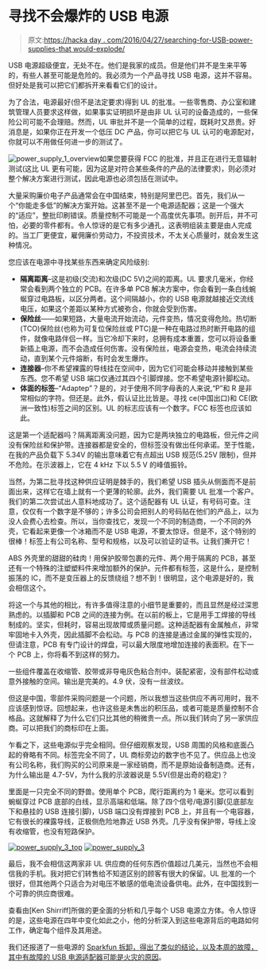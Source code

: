 # 寻找不会爆炸的 USB 电源

> 原文:[https://hacka day . com/2016/04/27/searching-for-USB-power-supplies-that would-explode/](https://hackaday.com/2016/04/27/searching-for-usb-power-supplies-that-wont-explode/)

USB 电源超级便宜，无处不在。他们是我家的成员。但是他们并不是生来平等的，有些人甚至可能是危险的。我必须为一个产品寻找 USB 电源，这并不容易。但好处是我可以把它们都拆开来看看它们的设计。

为了合法，电源最好(但不是法定要求)得到 UL 的批准。一些零售商、办公室和建筑管理人员要求这样做，如果事实证明损坏是由非 UL 认可的设备造成的，一些保险公司可能不会理赔。然而，UL 审批并不是一个简单的过程，既耗时又昂贵。好消息是，如果你正在开发一个低压 DC 产品，你可以把它与 UL 认可的电源配对，你就可以不用做任何进一步的测试了。

![power_supply_1_overview](../Images/2f1886e0c48f873b1689bc91d56d013f.png)如果您要获得 FCC 的批准，并且正在进行无意辐射测试(这比 UL 更有可能，因为这是对符合某些条件的产品的法律要求)，则必须对整个解决方案进行测试，因此电源也必须包括在测试中。

大量采购廉价电子产品通常会在中国结束，特别是阿里巴巴。首先，我们从一个“你能走多低”的解决方案开始。这甚至不是一个电源适配器；这是一个强大的“适应”，整批印刷错误。质量控制不可能是一个高度优先事项。剖开后，并不可怕，必要的零件都有。令人惊讶的是它有多少通孔，这表明组装主要是由人完成的。当工厂更便宜，雇佣廉价劳动力，不投资技术，不太关心质量时，就会发生这种情况。

您应该在电源中寻找某些东西来确定风险级别:

*   **隔离距离**–这是初级(交流)和次级(DC 5V)之间的距离。UL 要求几毫米，你经常会看到两个独立的 PCB。在许多单 PCB 解决方案中，你会看到一条白线蜿蜒穿过电路板，以区分两者。这个间隔越小，你的 USB 电源就越接近交流线电压，如果这个差距以某种方式被弥合，你就会受到伤害。
*   **保险丝**——如果短路，大量电流开始流动，元件变热，情况变得危险。热切断(TCO)保险丝(也称为可复位保险丝或 PTC)是一种在电路过热时断开电路的组件，就像电路伴侣一样。当它冷却下来时，总拥有成本重置，您可以将设备重新插上电源，而不会造成任何伤害。没有保险丝，电源会变热，电流会持续流动，直到某个元件熔断，有时会发生爆炸。
*   **连接器**–你不希望裸露的导线挂在空间中，因为它们可能会移动并接触到某些东西。您不希望 USB 端口仅通过其四个引脚焊接。您不希望电源针脚松动。
*   **体面的标签**–“Adaptep”？是的，对于使用不同字母表的人来说,“P”和 R 是非常相似的字符。但还是。此外，假认证比比皆是。寻找 ce(中国出口)和 CE(欧洲一致性)标签之间的区别。UL 的标志应该有一个数字。FCC 标签也应该如此。

这是第一个适配器吗？隔离距离没问题，因为它是两块独立的电路板，但元件之间没有保险丝和保护带。连接器都是安全的，但标签没有做出任何承诺。至于性能，在我的产品负载下 5.34V 的输出意味着它有点超出 USB 规范(5.25V 限制)，但并不危险。在示波器上，它在 4 kHz 下以 5.5 V 的峰值振铃。

当然，为第二批寻找这种供应证明是棘手的，我们希望 USB 插头从侧面而不是前面出来，这样它在墙上就有一个更薄的轮廓。此外，我们需要 UL 批准一个客户。我们的第二次尝试出人意料地成功了。这个适配器有 UL 认证，有号码可查。注意，仅仅有一个数字是不够的；许多公司会把别人的号码贴在他们的产品上，以为没人会费心去检查。所以，当你查找它，发现一个不同的制造商，一个不同的外壳，它看起来更像一个冰箱而不是 USB 电源，不要太惊讶。但是不，这个特别的很棒！标签上有公司名称、型号和规格，以及可以验证的证书。让我们撕开它！

ABS 外壳里的甜甜的硅肉！用保护胶带包裹的元件、两个用于隔离的 PCB，甚至还有一个特殊的注塑塑料件来增加额外的保护。元件都有标签，这是什么，是控制振荡的 IC，而不是变压器上的反馈绕组？想不到！很明显，这个电源是好的，我会相信这个。

将这一个与其他的相比，有许多值得注意的小细节是重要的，而且显然是经过深思熟虑的。以插脚和 PCB 之间的连接为例。在以前的板上，它是用手工焊接的导线制成的。坚实，但耗时，容易出现故障或质量问题。这种适配器有金属触点，非常牢固地卡入外壳，因此插脚不会松动。与 PCB 的连接是通过金属的弹性实现的，但请注意，PCB 有专门设计的焊盘，可以最大限度地增加连接的表面积。在下一个 PCB 上，你将看不到这样的努力。

一些组件覆盖在收缩管、胶带或非导电灰色粘合剂中。装配紧密，没有部件松动或意外接触的空间。输出是完美的。4.9 伏，没有一丝波纹。

但这是中国，零部件采购问题是一个问题，所以我想当这些供应不再可用时，我不应该感到惊讶。回想起来，也许这些是未售出的积压品，或者可能是质量控制不合格品。这就解释了为什么它们只比其他的稍微贵一点。所以我们转向了另一家供应商。可以把我们的商标印在上面。

乍看之下，这些电源似乎完全相同。但仔细观察发现，USB 周围的风格和底面凸起的脊略有不同。标签完全不同了，UL 商标旁边的数字也不见了。供应品上也没有公司名称，我们购买的公司原来是一家经销商，而不是原始设备制造商。还有，为什么输出是 4.7-5V，为什么我的示波器说是 5.5V(但是出奇的稳定)？

里面是一只完全不同的野兽。使用单个 PCB，爬行距离约为 1 毫米。您可以看到蜿蜒穿过 PCB 底部的白线，显示高端和低端。除了四个信号/电源引脚(见底部左下和悬挂的 USB 连接引脚)，USB 端口没有焊接到 PCB 上，并且有一个电容器，它有很长的裸露导线，正极侧危险地靠近 USB 外壳。几乎没有保护带，导线上没有收缩管，也没有短路保护。

 [![power_supply_3_top](../Images/eab3e88fa9ae48a99c6ed034983d4014.png "power_supply_3_top")](https://hackaday.com/2016/04/27/searching-for-usb-power-supplies-that-wont-explode/power_supply_3_top/)  [![power_supply_3](../Images/90620984464e9f1fbe1e30c89fcec967.png "power_supply_3")](https://hackaday.com/2016/04/27/searching-for-usb-power-supplies-that-wont-explode/power_supply_3-2/) 

最后，我不会相信这两家非 UL 供应商的任何东西价值超过几美元，当然也不会相信我的手机。我对把它们转售给不知道区别的顾客有很大的保留。UL 批准的一个很好，但其他两个只适合为对电压不敏感的低电流设备供电。此外，在中国找到一个可靠的供应商很难。

查看由[Ken Shirriff]所做的更全面的分析和几乎每个 USB 电源立方体。令人惊讶的是，这些电源在四年中变化如此之小，他的分析深入到这些电源背后的电路如何工作，确定每个组件及其用途。

我们还报道了一些电源的 [Sparkfun 拆卸，得出了类似的结论，以及本周的](http://hackaday.com/2015/12/17/sparkfun-tears-apart-power-supplies/)[故障，其中有故障的 USB 电源适配器可能是火灾的原因](http://hackaday.com/2013/11/28/fail-of-the-week-how-a-cheap-usb-ac-adapter-might-indirectly-burn-your-house-down/)。